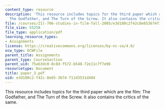 ```yaml
---
content_type: resource
description: 'This resource includes topics for the third paper which are the film:
  The Godfather, and The Turn of the Screw. It also contains the critics of the same.'
file: /courses/21l-706-studies-in-film-fall-2005/e3d180c2f42c8e653674f11d3531d484_paper_3.pdf
file_size: 55258
file_type: application/pdf
learning_resource_types:
- Assignments
license: https://creativecommons.org/licenses/by-nc-sa/4.0/
ocw_type: OCWFile
parent_title: Assignments
parent_type: CourseSection
parent_uid: 75ab3dc0-8c8d-f572-b548-72e11c7f7e96
resourcetype: Document
title: paper_3.pdf
uid: e3d180c2-f42c-8e65-3674-f11d3531d484
---
```

This resource includes topics for the third paper which are the film: The Godfather, and The Turn of the Screw. It also contains the critics of the same.